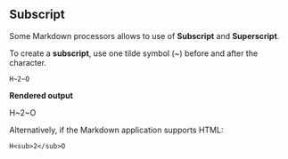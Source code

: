 ## Subscript

Some Markdown processors allows to use of **Subscript** and **Superscript**.

To create a **subscript**, use one tilde symbol (~) before and after the character.

```
H~2~O
```

**Rendered output**

H~2~O

Alternatively, if the Markdown application supports HTML:

```
H<sub>2</sub>O
```
